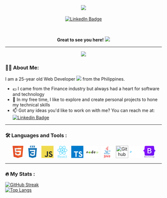 <div id="header" align="center">
  <img src="https://media.giphy.com/media/qgQUggAC3Pfv687qPC/giphy.gif" width="40%"/>
</div>
<br>

<div id="badges" align="center">
  <a href="https://www.linkedin.com/in/jireh-battung/">
    <img src="https://img.shields.io/badge/LinkedIn-blue?style=for-the-badge&logo=linkedin&logoColor=white" alt="LinkedIn Badge"/>
  </a>
</div>
<br>

<div align="center">
  <img src="https://komarev.com/ghpvc/?username=jgbattung&style=flat-square&color=blue" alt=""/>
</div>

<div align="center">
  <p>
    <b>Great to see you here!</b>
    <img src="https://media.giphy.com/media/hvRJCLFzcasrR4ia7z/giphy.gif" width="30px"/>
  </p>
</div>

---
<div align="center">
  <img src="https://media.giphy.com/media/h408T6Y5GfmXBKW62l/giphy.gif" width="20%"/>
</div>

### :man_technologist: About Me: 

I am a 25-year old Web Developer <img src="https://media.giphy.com/media/bGgsc5mWoryfgKBx1u/giphy.gif" width="30"> from the Philippines.
- :euro: I came from the Finance industry but always had a heart for software and technology
- :brain: In my free time, I like to explore and create personal projects to hone my technical skills
- 📫 Got any ideas you'd like to work on with me? You can reach me at: [![Linkedin Badge](https://img.shields.io/badge/-LinkedIn-blue?style=flat&logo=Linkedin&logoColor=white)](https://www.linkedin.com/in/jireh-battung/)

---
### :hammer_and_wrench: Languages and Tools :

<div align="center">
    <img src="https://github.com/devicons/devicon/blob/master/icons/html5/html5-original.svg" title="HTML5" alt="HTML" width="40" height="40"/>&nbsp;
    <img src="https://github.com/devicons/devicon/blob/master/icons/css3/css3-plain-wordmark.svg"  title="CSS3" alt="CSS" width="40" height="40"/>&nbsp;
    <img src="https://github.com/devicons/devicon/blob/master/icons/javascript/javascript-original.svg" title="JavaScript" alt="JavaScript" width="40" height="40"/>&nbsp;
    <img src="https://github.com/devicons/devicon/blob/master/icons/react/react-original-wordmark.svg" title="React" alt="React" width="40" height="40"/>&nbsp;
    <img src="https://github.com/devicons/devicon/blob/master/icons/typescript/typescript-original.svg" title="TypeScript" alt="TypeScript" width="40" height="40"/>&nbsp;
<!--     <img src="https://github.com/devicons/devicon/blob/master/icons/ruby/ruby-original-wordmark.svg" title="Git" **alt="Git" width="40" height="40"/> -->
<!--     <img src="https://github.com/devicons/devicon/blob/master/icons/rails/rails-plain-wordmark.svg" title="Git" **alt="Git" width="40" height="40"/> -->
    <img src="https://github.com/devicons/devicon/blob/master/icons/nodejs/nodejs-original-wordmark.svg" title="NodeJS" alt="NodeJS" width="40" height="40"/>&nbsp;
    <img src="https://github.com/devicons/devicon/blob/master/icons/java/java-original-wordmark.svg" title="Java" alt="Java" width="40" height="40"/>&nbsp;
<!--     <img src="https://github.com/devicons/devicon/blob/master/icons/mongodb/mongodb-original-wordmark.svg" title="Git" **alt="Git" width="40" height="40"/> -->
<!--     <img src="https://github.com/devicons/devicon/blob/master/icons/express/express-original-wordmark.svg" title="Git" **alt="Git" width="40" height="40"/> -->
<!--     <img src="https://github.com/devicons/devicon/blob/master/icons/express/express-original-wordmark.svg" title="Git" **alt="Git" width="40" height="40"/> -->
    <img src="https://github.com/devicons/devicon/blob/master/icons/github/github-original.svgg" title="Github" **alt="Github" width="40" height="40"/>
    <img src="https://github.com/devicons/devicon/blob/master/icons/tailwindcss/tailwindcss-original-wordmark.svg" title="TailwindCSS" **alt="TailwindCSS" width="40" height="40"/>
    <img src="https://github.com/devicons/devicon/blob/master/icons/bootstrap/bootstrap-original-wordmark.svg" title="Bootstrap" **alt="Bootstrap" width="40" height="40"/>
</div>

---

### :fire: My Stats :
  [![GitHub Streak](https://github-readme-streak-stats.herokuapp.com?user=jgbattung&theme=dark&background=000000)](https://git.io/streak-stats)<br>
  [![Top Langs](https://github-readme-stats.vercel.app/api/top-langs/?username=jgbattung&layout=compact&theme=vision-friendly-dark)](https://github.com/anuraghazra/github-readme-stats)

<!--
**jgbattung/jgbattung** is a ✨ _special_ ✨ repository because its `README.md` (this file) appears on your GitHub profile.

Here are some ideas to get you started:

- 🔭 I’m currently working on ...
- 🌱 I’m currently learning ...
- 👯 I’m looking to collaborate on ...
- 🤔 I’m looking for help with ...
- 💬 Ask me about ...
- 📫 How to reach me: ...
- 😄 Pronouns: ...
- ⚡ Fun fact: ...
-->
